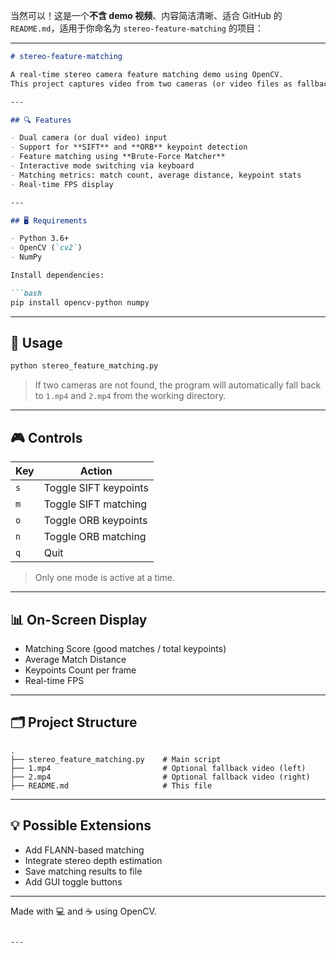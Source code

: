 当然可以！这是一个**不含 demo 视频**、内容简洁清晰、适合 GitHub 的 `README.md`，适用于你命名为 `stereo-feature-matching` 的项目：

---

```markdown
# stereo-feature-matching

A real-time stereo camera feature matching demo using OpenCV.  
This project captures video from two cameras (or video files as fallback), applies keypoint detection and matching using **SIFT** and **ORB**, and displays visual results with performance metrics.

---

## 🔍 Features

- Dual camera (or dual video) input
- Support for **SIFT** and **ORB** keypoint detection
- Feature matching using **Brute-Force Matcher**
- Interactive mode switching via keyboard
- Matching metrics: match count, average distance, keypoint stats
- Real-time FPS display

---

## 🖥️ Requirements

- Python 3.6+
- OpenCV (`cv2`)
- NumPy

Install dependencies:

```bash
pip install opencv-python numpy
```

---

## 🚀 Usage

```bash
python stereo_feature_matching.py
```

> If two cameras are not found, the program will automatically fall back to `1.mp4` and `2.mp4` from the working directory.

---

## 🎮 Controls

| Key | Action                |
|-----|------------------------|
| `s` | Toggle SIFT keypoints  |
| `m` | Toggle SIFT matching   |
| `o` | Toggle ORB keypoints   |
| `n` | Toggle ORB matching    |
| `q` | Quit                   |

> Only one mode is active at a time.

---

## 📊 On-Screen Display

- Matching Score (good matches / total keypoints)
- Average Match Distance
- Keypoints Count per frame
- Real-time FPS

---

## 🗂️ Project Structure

```
.
├── stereo_feature_matching.py    # Main script
├── 1.mp4                         # Optional fallback video (left)
├── 2.mp4                         # Optional fallback video (right)
├── README.md                     # This file
```

---

## 💡 Possible Extensions

- Add FLANN-based matching
- Integrate stereo depth estimation
- Save matching results to file
- Add GUI toggle buttons

---

Made with 💻 and ☕ using OpenCV.
```

---
